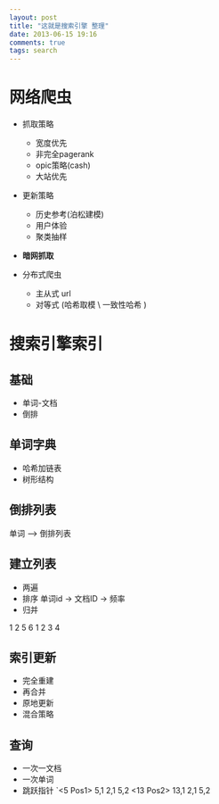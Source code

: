 ```yaml
---
layout: post
title: "这就是搜索引擎 整理"
date: 2013-06-15 19:16
comments: true
tags: search
---
```


# 网络爬虫

+ 抓取策略
	- 宽度优先
	- 非完全pagerank
	- opic策略(cash)
	- 大站优先

+ 更新策略
	- 历史参考(泊松建模)
	- 用户体验
	- 聚类抽样

+ **暗网抓取**

+ 分布式爬虫
	+ 主从式 url
	+ 对等式 (哈希取模 \ 一致性哈希 )


# 搜索引擎索引


## 基础

+ 单词-文档
+ 倒排

## 单词字典
- 哈希加链表
- 树形结构

## 倒排列表

单词 --> 倒排列表

## 建立列表

+ 两遍
+ 排序
	 单词id -> 文档ID -> 频率
+ 归并

1 2 5  6 1 2 3 4

## 索引更新

+ 完全重建
+ 再合并
+ 原地更新
+ 混合策略

## 查询

+ 一次一文档
+ 一次单词
+ 跳跃指针
 `<5  Pos1> 5,1  2,1  5,2  <13  Pos2>  13,1  2,1  5,2
